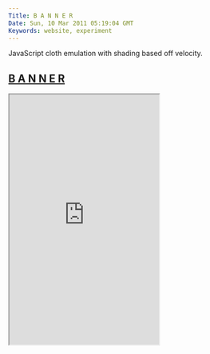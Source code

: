 ```yaml
---
Title: B A N N E R
Date: Sun, 10 Mar 2011 05:19:04 GMT
Keywords: website, experiment
---
```


JavaScript cloth emulation with shading based off velocity.

## <a href="http://yyolk.github.io/banner" class="fontawesome-external-link">B A N N E R</a>

<iframe src="http://yyolk.github.io/banner" height="500"></iframe>